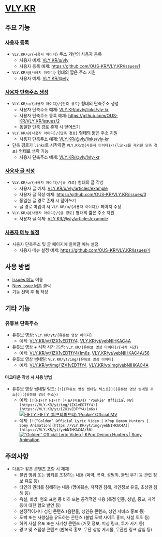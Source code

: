 # [VLY.KR](https://vly.kr)

## 주요 기능

### [사용자 등록](https://github.com/OUS-KR/VLY.KR/issues/new?template=01-user-register-by-issue.yml)

- `VLY.KR/u/{사용자 아이디}` 주소 기반의 사용자 등록
  - 사용자 예제: [VLY.KR/u/vly](https://vly.kr/u/vly)
  - 사용자 등록 예제: https://github.com/OUS-KR/VLY.KR/issues/1
- `VLY.KR/@{사용자 아이디}` 형태의 짧은 주소 지원
  - 사용자 예제: [VLY.KR/@vly](https://vly.kr/@vly)

### [사용자 단축주소 생성](https://github.com/OUS-KR/VLY.KR/issues/new?template=02-user-short-url-register-by-issue.yml)

- `VLY.KR/u/{사용자 아이디}/{단축 경로}` 형태의 단축주소 생성
  - 사용자 단축주소 예제: [VLY.KR/u/vly/links/vly-kr](https://vly.kr/u/vly/links/vly-kr)
  - 사용자 단축주소 등록 예제: https://github.com/OUS-KR/VLY.KR/issues/2
  - 동일한 단축 경로 존재 시 덮어쓰기
- `VLY.KR/@{사용자 아이디}/{단축 경로}` 형태의 짧은 주소 지원
  - 사용자 단축주소 예제: [VLY.KR/@vly/links/vly-kr](https://vly.kr/@vly/links/vly-kr)
- 단축 경로가 `links`로 시작하면 `VLY.KR/@{사용자 아이디}/!{links를 제외한 단축 경로}` 형태로 생략 가능
  - 사용자 단축주소 예제: [VLY.KR/@vly/!vly-kr](https://vly.kr/@vly/!vly-kr)

### [사용자 글 작성](https://github.com/OUS-KR/VLY.KR/issues/new?template=03-user-article-writing-by-issue.yml)

- `VLY.KR/u/{사용자 아이디}/{글 경로}` 형태의 글 작성
  - 사용자 글 예제: [VLY.KR/u/vly/articles/example](https://vly.kr/u/vly/articles/example)
  - 사용자 글 작성 예제: https://github.com/OUS-KR/VLY.KR/issues/3
  - 동일한 글 경로 존재 시 덮어쓰기
  - 글 경로 미입력 시 `VLY.KR/u/{사용자 아이디}/` 페이지 수정
- `VLY.KR/@{사용자 아이디}/{글 경로}` 형태의 짧은 주소 지원
  - 사용자 글 예제: [VLY.KR/@vly/articles/example](https://vly.kr/@vly/articles/example)
 
### [사용자 메뉴 설정](https://github.com/OUS-KR/VLY.KR/issues/new?template=04-user-menu-setting-by-issue.yml)

- 사용자 단축주소 및 글 페이지에 들어갈 메뉴 설정
  - 사용자 메뉴 설정 예제: https://github.com/OUS-KR/VLY.KR/issues/4

## 사용 방법

- [Issues 메뉴](https://github.com/OUS-KR/VLY.KR/issues) 이동
- [New issue 버튼](https://github.com/OUS-KR/VLY.KR/issues/new/choose) 클릭
- 기능 선택 후 폼 작성

## 기타 기능

### 유튜브 단축주소

- 유튜브 영상: `VLY.KR/yt/{유튜브 영상 아이디}`
  - 예제: [VLY.KR/yt/1ZX1vEDTfY4](https://vly.kr/yt/1ZX1vEDTfY4), [VLY.KR/yt/yebNIHKAC4A](https://vly.kr/yt/yebNIHKAC4A)
- 유튜브 영상 + 시작 시간 옵션: `VLY.KR/{유튜브 영상 아이디}/{시작 시간}`
  - 예제: [VLY.KR/yt/1ZX1vEDTfY4/1m6s](https://vly.kr/yt/1ZX1vEDTfY4/1m6s), [VLY.KR/yt/yebNIHKAC4A/56](https://vly.kr/yt/yebNIHKAC4A/56)
- 유튜브 영상 썸네일: `VLY.KR/yt/img/{유튜브 영상 아이디}`
  - 예제: [VLY.KR/yt/img/1ZX1vEDTfY4](https://vly.kr/yt/img/1ZX1vEDTfY4), [VLY.KR/yt/img/yebNIHKAC4A](https://vly.kr/yt/img/yebNIHKAC4A)

#### 마크다운 작성 시 사용 방법

- 유튜브 영상 썸네일 링크: `[![{유튜브 영상 썸네일 텍스트}]({유튜브 영상 썸네일 주소})]({유튜브 영상 주소})`
  - 예제: `[![FIFTY FIFTY (피프티피프티) 'Pookie' Official MV](https://VLY.KR/yt/img/1ZX1vEDTfY4)](https://VLY.KR/yt/1ZX1vEDTfY4/1m6s)`
  [![FIFTY FIFTY (피프티피프티) 'Pookie' Official MV](https://VLY.KR/yt/img/1ZX1vEDTfY4)](https://VLY.KR/yt/1ZX1vEDTfY4/1m6s)
  - 예제: `[![“Golden” Official Lyric Video | KPop Demon Hunters | Sony Animation](https://VLY.KR/yt/img/yebNIHKAC4A)](https://VLY.KR/yt/yebNIHKAC4A/56)`
  [![“Golden” Official Lyric Video | KPop Demon Hunters | Sony Animation](https://VLY.KR/yt/img/yebNIHKAC4A)](https://VLY.KR/yt/yebNIHKAC4A/56)

## 주의사항

- 다음과 같은 콘텐츠 포함 시 제재
  - 불법 행위 또는 범죄를 조장하는 내용 (마약, 폭력, 성범죄, 불법 무기 등 관련 정보 유포 등)
  - 타인의 권리를 침해하는 내용 (명예훼손, 저작권 침해, 개인정보 유출, 초상권 침해 등)
  - 욕설, 비방, 혐오 표현 등 비하 또는 공격적인 내용 (특정 인종, 성별, 종교, 지역 등에 대한 혐오 발언 등)
  - 선정적이거나 성인 콘텐츠 (음란물, 성인용 콘텐츠, 성인 서비스 홍보 등)
  - 도박 또는 사행심을 유도하는 콘텐츠 (불법 도박 사이트 홍보, 사설 토토 등)
  - 허위 사실 유포 또는 사기성 콘텐츠 (거짓 정보, 피싱 링크, 투자 사기 등)
  - 광고 및 스팸성 콘텐츠 (반복적 홍보, 무단 상업 게시물, 무관한 링크 삽입 등)